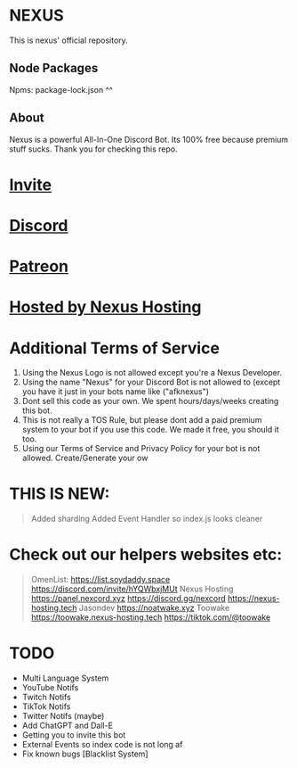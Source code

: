 # NEXUS
This is nexus' official repository.

## Node Packages
Npms: package-lock.json ^^

## About
Nexus is a powerful All-In-One Discord Bot. Its 100% free because premium stuff sucks. Thank you for checking this repo.
# [Invite](https://discord.com/api/oauth2/authorize?client_id=1046468420037787720&permissions=10982195063927&redirect_uri=https%3A%2F%2Fdiscord.gg%2Fz8nxPve4pn&response_type=code&scope=gdm.join%20applications.commands%20bot)
# [Discord](https://discord.gg/z8nxPve4pn)
# [Patreon](https://patreon.com/toowake)
# [Hosted by Nexus Hosting](https://nexus-hosting.tech)

# Additional Terms of Service
1. Using the Nexus Logo is not allowed except you're a Nexus Developer.
2. Using the name "Nexus" for your Discord Bot is not allowed to (except you have it just in your bots name like ("afknexus")
3. Dont sell this code as your own. We spent hours/days/weeks creating this bot.
4. This is not really a TOS Rule, but please dont add a paid premium system to your bot if you use this code. We made it free, you should it too.
5. Using our Terms of Service and Privacy Policy for your bot is not allowed. Create/Generate your ow


# THIS IS NEW:
> Added sharding
> Added Event Handler so index.js looks cleaner

# Check out our helpers websites etc:
> OmenList:
  > https://list.soydaddy.space
  > https://discord.com/invite/hYQWbxjMUt
> Nexus Hosting
  > https://panel.nexcord.xyz
  > https://discord.gg/nexcord
  > https://nexus-hosting.tech
> Jasondev
  > https://noatwake.xyz
> Toowake
  > https://toowake.nexus-hosting.tech
  > https://tiktok.com/@toowake

# TODO
- Multi Language System
- YouTube Notifs
- Twitch Notifs
- TikTok Notifs
- Twitter Notifs (maybe)
- Add ChatGPT and Dall-E
- Getting you to invite this bot
- External Events so index code is not long af
- Fix known bugs [Blacklist System]

